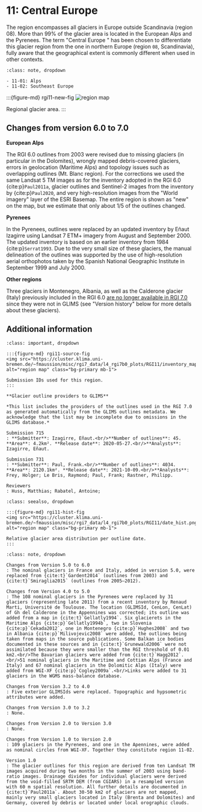 # 11: Central Europe

The region encompasses all glaciers in Europe outside Scandinavia (region 08). More than 99% of the glacier area is located in the European Alps and the Pyrenees. The term "Central Europe " has been chosen to differentiate this glacier region from the one in northern Europe (region `08`, Scandinavia), fully aware that the geographical extent is commonly different when used in other contexts.

```{admonition} Subregions
:class: note, dropdown

- 11-01: Alps
- 11-02: Southeast Europe

```

:::{figure-md} rgi11-new-fig
<img src="https://cluster.klima.uni-bremen.de/~fmaussion/misc/rgi7_data/l4_rgi7b0_plots/RGI11/isrgi6_map.jpeg" alt="region map" class="bg-primary mb-1">

Regional glacier area.
:::

## Changes from version 6.0 to 7.0

**European Alps**

The RGI 6.0 outlines from 2003 were revised due to missing glaciers (in particular in the Dolomites), wrongly mapped debris-covered glaciers, errors in geolocation (Maritime Alps) and topology issues such as overlapping outlines (Mt. Blanc region). For the corrections we used the same Landsat 5 TM images as for the inventory adopted in the RGI 6.0 {cite:p}`Paul2011a`, glacier outlines and Sentinel-2 images from the inventory by {cite:p}`Paul2020`, and very high-resolution images from the "World imagery" layer of the ESRI Basemap. The entire region is shown as "new" on the map, but we estimate that only about 1/5 of the outlines changed. 

**Pyrenees**

In the Pyrenees, outlines were replaced by an updated inventory by Eñaut Izagirre using Landsat 7 ETM+ imagery from August and September 2000. The updated inventory is based on an earlier inventory from 1984 {cite:p}`Serrat1993`. Due to the very small size of these glaciers, the manual delineation of the outlines was supported by the use of high-resolution aerial orthophotos taken by the Spanish National Geographic Institute in September 1999 and July 2000.

**Other regions**

Three glaciers in Montenegro, Albania, as well as the Calderone glacier (Italy) previously included in the RGI 6.0 [are no longer available in RGI 7.0](https://github.com/GLIMS-RGI/rgi7_scripts/issues/27) since they were not in GLIMS (see "Version history" below for more details about these glaciers).


## Additional information 

```{admonition} Data sources and analysts
:class: important, dropdown

:::{figure-md} rgi11-source-fig
<img src="https://cluster.klima.uni-bremen.de/~fmaussion/misc/rgi7_data/l4_rgi7b0_plots/RGI11/inventory_map.jpeg" alt="region map" class="bg-primary mb-1">

Submission IDs used for this region.
:::

**Glacier outline providers to GLIMS**

*This list includes the providers of the outlines used in the RGI 7.0 as generated automatically from the GLIMS outlines metadata. We acknowledge that the list may be incomplete due to omissions in the GLIMS database.*

Submission 715
: **Submitter**: Izagirre, Eñaut.<br/>**Number of outlines**: 45. **Area**: 4.2km². **Release date**: 2020-05-27.<br/>**Analysts**: Izagirre, Eñaut.

Submission 731
: **Submitter**: Paul, Frank.<br/>**Number of outlines**: 4034. **Area**: 2120.1km². **Release date**: 2021-10-09.<br/>**Analysts**: Frey, Holger; Le Bris, Raymond; Paul, Frank; Rastner, Philipp.

Reviewers
: Huss, Matthias; Rabatel, Antoine;

```

```{admonition} Outlines date distribution
:class: seealso, dropdown

:::{figure-md} rgi11-hist-fig
<img src="https://cluster.klima.uni-bremen.de/~fmaussion/misc/rgi7_data/l4_rgi7b0_plots/RGI11/date_hist.png" alt="region map" class="bg-primary mb-1">

Relative glacier area distribution per outline date.
:::

```

```{admonition} Version history
:class: note, dropdown

Changes from Version 5.0 to 6.0
: The nominal glaciers in France and Italy, added in version 5.0, were replaced from {cite:t}`Gardent2014` (outlines from 2003) and {cite:t}`Smiraglia2015` (outlines from 2005–2012).

Changes from Version 4.0 to 5.0
: The 108 nominal glaciers in the Pyrenees were replaced by 31 glaciers (representing late 2011) from a recent inventory by Renaud Marti, Université de Toulouse. The location (GLIMSId, CenLon, CenLat) of Gh del Calderone in the Appennines was corrected; its outline was added from a map in {cite:t}`Gellatly1994`. Six glacierets in the Maritime Alps {cite:p}`Gellatly1994b`, two in Slovenia {cite:p}`Cekada2012`, one in Montenegro {cite:p}`Hughes2008` and two in Albania {cite:p}`Milivojevic2008` were added, the outlines being taken from maps in the source publications. Some Balkan ice bodies documented in these sources and in {cite:t}`Grunewald2006` were not assimilated because they were smaller than the RGI threshold of 0.01 km2.<br/>The Bavarian glaciers were added from {cite:t}`Hagg2012`.<br/>51 nominal glaciers in the Maritime and Cottian Alps (France and Italy) and 67 nominal glaciers in the Dolomitic Alps (Italy) were added from WGI-XF {cite:p}`Cogley2009a`.<br/>Links were added to 31 glaciers in the WGMS mass-balance database.

Changes from Version 3.2 to 4.0
: Five exterior GLIMSIds were replaced. Topographic and hypsometric attributes were added.

Changes from Version 3.0 to 3.2
: None.

Changes from Version 2.0 to Version 3.0
: None.

Changes from Version 1.0 to Version 2.0
: 109 glaciers in the Pyrenees, and one in the Apennines, were added as nominal circles from WGI-XF. Together they constitute region 11-02.

Version 1.0
: The glacier outlines for this region are derived from ten Landsat TM images acquired during two months in the summer of 2003 using band-ratio images. Drainage divides for individual glaciers were derived from the void-filled SRTM DEM (from CGIARS) in a resampled version with 60 m spatial resolution. All further details are documented in {cite:t}`Paul2011a`. About 30-50 km2 of glaciers are not mapped, mainly very small glaciers located in Italy (Brenta and Dolomites) and Germany, covered by debris or located under local orographic clouds.

```
